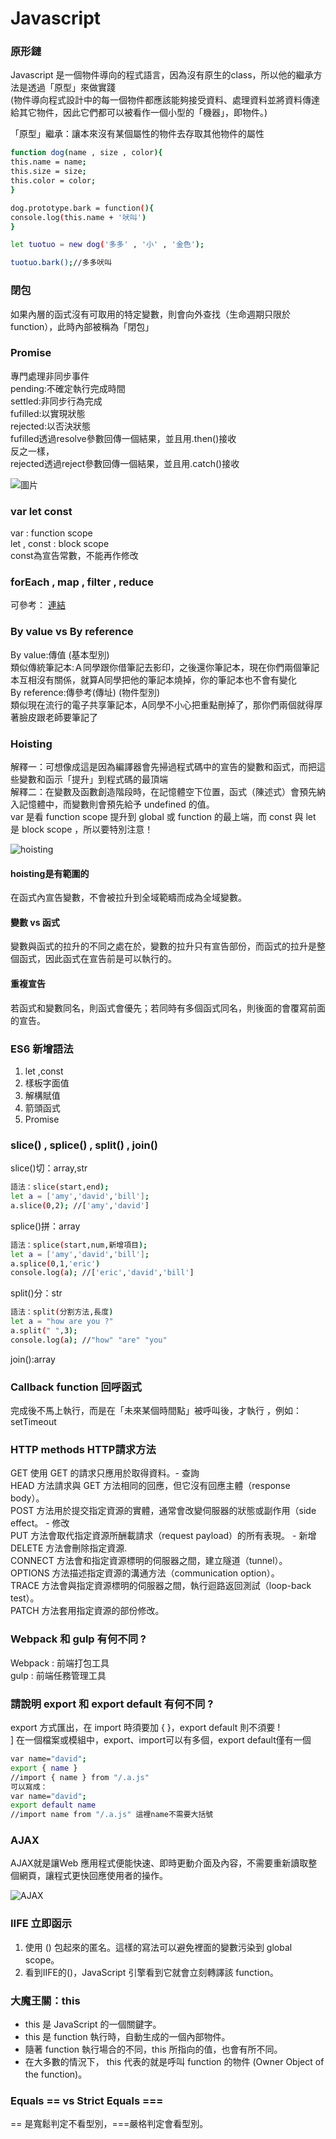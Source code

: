 <h1>Javascript</h1>

<h3>原形鏈</h3>
Javascript 是一個物件導向的程式語言，因為沒有原生的class，所以他的繼承方法是透過「原型」來做實踐<br>
(物件導向程式設計中的每一個物件都應該能夠接受資料、處理資料並將資料傳達給其它物件，因此它們都可以被看作一個小型的「機器」，即物件。)<br>

「原型」繼承：讓本來沒有某個屬性的物件去存取其他物件的屬性<br>

```bash
function dog(name , size , color){
this.name = name;
this.size = size;
this.color = color;
}

dog.prototype.bark = function(){
console.log(this.name + '吠叫')
}

let tuotuo = new dog('多多' , '小' , '金色');

tuotuo.bark();//多多吠叫
```

<h3>閉包</h3>
<p>如果內層的函式沒有可取用的特定變數，則會向外查找（生命週期只限於function），此時內部被稱為「閉包」</p>
<h3>Promise</h3>
專門處理非同步事件<br>
pending:不確定執行完成時間<br>
settled:非同步行為完成<br>
fufilled:以實現狀態<br>
rejected:以否決狀態<br>
fufilled透過resolve參數回傳一個結果，並且用.then()接收<br>
反之一樣，<br>
rejected透過reject參數回傳一個結果，並且用.catch()接收<br>

![圖片](https://www.evernote.com/l/AWuk8tRXUFVF8JzjhtndGFItrcWJlPnYZJkB/image.png)

<h3>var let const</h3>
var : function scope<br>
let , const : block scope<br>
const為宣告常數，不能再作修改
<h3>forEach , map , filter , reduce</h3>

可參考：  [連結](https://github.com/janlin002/JS30DAY/tree/main/day4)

<h3>By value vs By reference</h3>
By value:傳值 (基本型別) <br>
類似傳統筆記本:Ａ同學跟你借筆記去影印，之後還你筆記本，現在你們兩個筆記本互相沒有關係，就算A同學把他的筆記本燒掉，你的筆記本也不會有變化<br>
By reference:傳參考(傳址) (物件型別)<br>
類似現在流行的電子共享筆記本，A同學不小心把重點刪掉了，那你們兩個就得厚著臉皮跟老師要筆記了<br>

<h3>Hoisting</h3>
解釋一：可想像成這是因為編譯器會先掃過程式碼中的宣告的變數和函式，而把這些變數和函示「提升」到程式碼的最頂端<br>
解釋二：在變數及函數創造階段時，在記憶體空下位置，函式（陳述式）會預先納入記憶體中，而變數則會預先給予 undefined 的值。<br>
var 是看 function scope 提升到 global 或 function 的最上端，而 const 與 let 是 block scope ，所以要特別注意！<br>

![hoisting](https://miro.medium.com/max/1400/1*uP3VBQXRGgw2nFtSqFYWGQ.png)

<h4>hoisting是有範圍的</h4>
在函式內宣告變數，不會被拉升到全域範疇而成為全域變數。<br>
<h4>變數 vs 函式</h4>
變數與函式的拉升的不同之處在於，變數的拉升只有宣告部份，而函式的拉升是整個函式，因此函式在宣告前是可以執行的。<br>
<h4>重複宣告</h4>
若函式和變數同名，則函式會優先；若同時有多個函式同名，則後面的會覆寫前面的宣告。
<h3>ES6 新增語法</h3>
<ol>
    <li>let ,const</li>
    <li>樣板字面值</li>
    <li>解構賦值</li>
    <li>箭頭函式</li>
    <li>Promise</li>
</ol>
<h3>slice() , splice() , split() , join()</h3>
slice()切：array,str<br>

```bash
語法：slice(start,end);
let a = ['amy','david','bill'];
a.slice(0,2); //['amy','david']
```

splice()拼：array<br>

```bash
語法：splice(start,num,新增項目);
let a = ['amy','david','bill'];
a.splice(0,1,'eric')
console.log(a); //['eric','david','bill']

```

split()分：str<br>

```bash
語法：split(分割方法,長度)
let a = "how are you ?"
a.split(" ",3);
console.log(a); //"how" "are" "you"
```

join():array<br>

<h3>Callback function 回呼函式</h3>
完成後不馬上執行，而是在「未來某個時間點」被呼叫後，才執行 ，例如：setTimeout
<h3>HTTP methods HTTP請求方法</h3>

GET 使用 GET 的請求只應用於取得資料。- 查詢 <br>
HEAD 方法請求與 GET 方法相同的回應，但它沒有回應主體（response body）。<br>
POST 方法用於提交指定資源的實體，通常會改變伺服器的狀態或副作用（side effect。 - 修改 <br>
PUT 方法會取代指定資源所酬載請求（request payload）的所有表現。 - 新增<br>
DELETE 方法會刪除指定資源.<br>
CONNECT 方法會和指定資源標明的伺服器之間，建立隧道（tunnel）。<br>
OPTIONS 方法描述指定資源的溝通方法（communication option）。<br>
TRACE 方法會與指定資源標明的伺服器之間，執行迴路返回測試（loop-back test）。<br>
PATCH 方法套用指定資源的部份修改。<br>

<h3> Webpack 和 gulp 有何不同 ?</h3>
Webpack : 前端打包工具<br>
gulp : 前端任務管理工具<br>

<h3>請說明 export 和 export default 有何不同 ?</h3>
export 方式匯出，在 import 時須要加 { }，export default 則不須要 !<br>]
在一個檔案或模組中，export、import可以有多個，export default僅有一個<br>

```bash
var name="david";
export { name }
//import { name } from "/.a.js" 
可以寫成：
var name="david";
export default name
//import name from "/.a.js" 這裡name不需要大括號
```

<h3>AJAX</h3>
AJAX就是讓Web 應用程式便能快速、即時更動介面及內容，不需要重新讀取整個網頁，讓程式更快回應使用者的操作。


![AJAX](https://encrypted-tbn0.gstatic.com/images?q=tbn:ANd9GcSM4QBIXOpwCTASkD1wsDATry9PBgujCeAeaw&usqp=CAU)

<h3>IIFE 立即函示</h3>

1. 使用 () 包起來的匿名。這樣的寫法可以避免裡面的變數污染到 global scope。<br>
2. 看到IIFE的()，JavaScript 引擎看到它就會立刻轉譯該 function。<br>

<h3>大魔王關：this</h3>

- this 是 JavaScript 的一個關鍵字。<br>
- this 是 function 執行時，自動生成的一個內部物件。<br>
- 隨著 function 執行場合的不同，this 所指向的值，也會有所不同。<br>
- 在大多數的情況下， this 代表的就是呼叫 function 的物件 (Owner Object of the function)。<br>

<h3>Equals == vs Strict Equals ===</h3>

== 是寬鬆判定不看型別，===嚴格判定會看型別。
